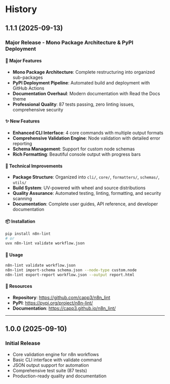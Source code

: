 # History

## 1.1.1 (2025-09-13)

### Major Release - Mono Package Architecture & PyPI Deployment

#### 🚀 Major Features

- **Mono Package Architecture**: Complete restructuring into organized sub-packages
- **PyPI Deployment Pipeline**: Automated build and deployment with GitHub Actions
- **Documentation Overhaul**: Modern documentation with Read the Docs theme
- **Professional Quality**: 87 tests passing, zero linting issues, comprehensive security

#### ✨ New Features

- **Enhanced CLI Interface**: 4 core commands with multiple output formats
- **Comprehensive Validation Engine**: Node validation with detailed error reporting
- **Schema Management**: Support for custom node schemas
- **Rich Formatting**: Beautiful console output with progress bars

#### 🔧 Technical Improvements

- **Package Structure**: Organized into `cli/`, `core/`, `formatters/`, `schemas/`, `utils/`
- **Build System**: UV-powered with wheel and source distributions
- **Quality Assurance**: Automated testing, linting, formatting, and security scanning
- **Documentation**: Complete user guides, API reference, and developer documentation

#### 📦 Installation

```bash
pip install n8n-lint
# or
uvx n8n-lint validate workflow.json
```

#### 🎯 Usage

```bash
n8n-lint validate workflow.json
n8n-lint import-schema schema.json --node-type custom.node
n8n-lint export-report workflow.json --output report.html
```

#### 🔗 Resources

- **Repository**: https://github.com/capp3/n8n_lint
- **PyPI**: https://pypi.org/project/n8n-lint/
- **Documentation**: https://capp3.github.io/n8n_lint/

---

## 1.0.0 (2025-09-10)

### Initial Release

- Core validation engine for n8n workflows
- Basic CLI interface with validate command
- JSON output support for automation
- Comprehensive test suite (87 tests)
- Production-ready quality and documentation
